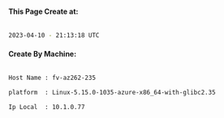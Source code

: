 
   
#### This Page Create at:

```bash

2023-04-10 - 21:13:18 UTC

```

#### Create By Machine:

```bash

Host Name : fv-az262-235

platform  : Linux-5.15.0-1035-azure-x86_64-with-glibc2.35

Ip Local  : 10.1.0.77

```

